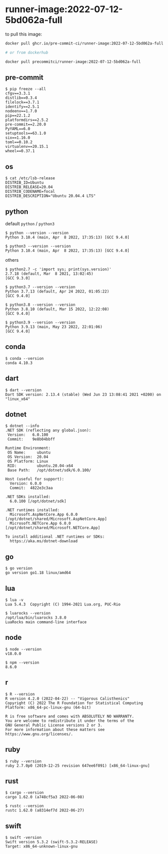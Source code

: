 runner-image:2022-07-12-5bd062a-full
====================================

to pull this image:

```bash
docker pull ghcr.io/pre-commit-ci/runner-image:2022-07-12-5bd062a-full

# or from dockerhub

docker pull precommitci/runner-image:2022-07-12-5bd062a-full
```

## pre-commit

```console
$ pip freeze --all
cfgv==3.3.1
distlib==0.3.4
filelock==3.7.1
identify==2.5.1
nodeenv==1.7.0
pip==22.1.2
platformdirs==2.5.2
pre-commit==2.20.0
PyYAML==6.0
setuptools==63.1.0
six==1.16.0
toml==0.10.2
virtualenv==20.15.1
wheel==0.37.1
```

## os

```console
$ cat /etc/lsb-release
DISTRIB_ID=Ubuntu
DISTRIB_RELEASE=20.04
DISTRIB_CODENAME=focal
DISTRIB_DESCRIPTION="Ubuntu 20.04.4 LTS"
```

## python

default `python` / `python3`

```console
$ python --version --version
Python 3.10.4 (main, Apr  8 2022, 17:35:13) [GCC 9.4.0]

$ python3 --version --version
Python 3.10.4 (main, Apr  8 2022, 17:35:13) [GCC 9.4.0]
```

others

```console
$ python2.7 -c 'import sys; print(sys.version)'
2.7.18 (default, Mar  8 2021, 13:02:45)
[GCC 9.3.0]

$ python3.7 --version --version
Python 3.7.13 (default, Apr 24 2022, 01:05:22)
[GCC 9.4.0]

$ python3.8 --version --version
Python 3.8.10 (default, Mar 15 2022, 12:22:08)
[GCC 9.4.0]

$ python3.9 --version --version
Python 3.9.13 (main, May 23 2022, 22:01:06)
[GCC 9.4.0]
```

## conda

```console
$ conda --version
conda 4.10.3
```

## dart

```console
$ dart --version
Dart SDK version: 2.13.4 (stable) (Wed Jun 23 13:08:41 2021 +0200) on "linux_x64"
```

## dotnet

```console
$ dotnet --info
.NET SDK (reflecting any global.json):
 Version:   6.0.100
 Commit:    9e8b04bbff

Runtime Environment:
 OS Name:     ubuntu
 OS Version:  20.04
 OS Platform: Linux
 RID:         ubuntu.20.04-x64
 Base Path:   /opt/dotnet/sdk/6.0.100/

Host (useful for support):
  Version: 6.0.0
  Commit:  4822e3c3aa

.NET SDKs installed:
  6.0.100 [/opt/dotnet/sdk]

.NET runtimes installed:
  Microsoft.AspNetCore.App 6.0.0 [/opt/dotnet/shared/Microsoft.AspNetCore.App]
  Microsoft.NETCore.App 6.0.0 [/opt/dotnet/shared/Microsoft.NETCore.App]

To install additional .NET runtimes or SDKs:
  https://aka.ms/dotnet-download
```

## go

```console
$ go version
go version go1.18 linux/amd64
```

## lua

```console
$ lua -v
Lua 5.4.3  Copyright (C) 1994-2021 Lua.org, PUC-Rio

$ luarocks --version
/opt/lua/bin/luarocks 3.8.0
LuaRocks main command-line interface

```

## node

```console
$ node --version
v18.0.0

$ npm --version
8.6.0
```

## r

```console
$ R --version
R version 4.2.0 (2022-04-22) -- "Vigorous Calisthenics"
Copyright (C) 2022 The R Foundation for Statistical Computing
Platform: x86_64-pc-linux-gnu (64-bit)

R is free software and comes with ABSOLUTELY NO WARRANTY.
You are welcome to redistribute it under the terms of the
GNU General Public License versions 2 or 3.
For more information about these matters see
https://www.gnu.org/licenses/.

```

## ruby

```console
$ ruby --version
ruby 2.7.0p0 (2019-12-25 revision 647ee6f091) [x86_64-linux-gnu]
```

## rust

```console
$ cargo --version
cargo 1.62.0 (a748cf5a3 2022-06-08)

$ rustc --version
rustc 1.62.0 (a8314ef7d 2022-06-27)
```

## swift

```console
$ swift -version
Swift version 5.3.2 (swift-5.3.2-RELEASE)
Target: x86_64-unknown-linux-gnu
```

